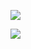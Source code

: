 ![](https://github-readme-stats.vercel.app/api?username=lucasig11&theme=tokyonight)
 
![](https://github-readme-stats.vercel.app/api/top-langs/?username=lucasig11&layout=compact)
